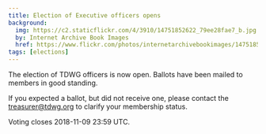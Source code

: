 ```yaml
---
title: Election of Executive officers opens
background:
  img: https://c2.staticflickr.com/4/3910/14751852622_79ee28fae7_b.jpg
  by: Internet Archive Book Images
  href: https://www.flickr.com/photos/internetarchivebookimages/14751852622/
tags: [elections]
---
```


The election of TDWG officers is now open. Ballots have been mailed to members in good standing. 

If you expected a ballot, but did not receive one, please contact the treasurer@tdwg.org to clarify your membership status.

Voting closes 2018-11-09 23:59 UTC.
